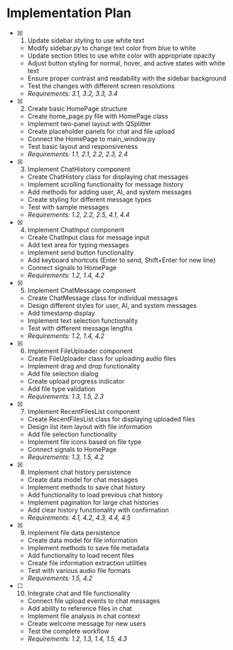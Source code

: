 # Implementation Plan

- [x] 1. Update sidebar styling to use white text


  - Modify sidebar.py to change text color from blue to white
  - Update section titles to use white color with appropriate opacity
  - Adjust button styling for normal, hover, and active states with white text
  - Ensure proper contrast and readability with the sidebar background
  - Test the changes with different screen resolutions
  - _Requirements: 3.1, 3.2, 3.3, 3.4_

- [x] 2. Create basic HomePage structure



  - Create home_page.py file with HomePage class
  - Implement two-panel layout with QSplitter
  - Create placeholder panels for chat and file upload
  - Connect the HomePage to main_window.py
  - Test basic layout and responsiveness
  - _Requirements: 1.1, 2.1, 2.2, 2.3, 2.4_

- [x] 3. Implement ChatHistory component



  - Create ChatHistory class for displaying chat messages
  - Implement scrolling functionality for message history
  - Add methods for adding user, AI, and system messages
  - Create styling for different message types
  - Test with sample messages
  - _Requirements: 1.2, 2.2, 2.5, 4.1, 4.4_

- [x] 4. Implement ChatInput component



  - Create ChatInput class for message input
  - Add text area for typing messages
  - Implement send button functionality
  - Add keyboard shortcuts (Enter to send, Shift+Enter for new line)
  - Connect signals to HomePage
  - _Requirements: 1.2, 1.4, 4.2_

- [x] 5. Implement ChatMessage component


  - Create ChatMessage class for individual messages
  - Design different styles for user, AI, and system messages
  - Add timestamp display
  - Implement text selection functionality
  - Test with different message lengths
  - _Requirements: 1.2, 1.4, 4.2_

- [x] 6. Implement FileUploader component




  - Create FileUploader class for uploading audio files
  - Implement drag and drop functionality
  - Add file selection dialog
  - Create upload progress indicator
  - Add file type validation
  - _Requirements: 1.3, 1.5, 2.3_

- [x] 7. Implement RecentFilesList component

  - Create RecentFilesList class for displaying uploaded files
  - Design list item layout with file information
  - Add file selection functionality
  - Implement file icons based on file type
  - Connect signals to HomePage
  - _Requirements: 1.3, 1.5, 4.2_

- [x] 8. Implement chat history persistence








  - Create data model for chat messages
  - Implement methods to save chat history
  - Add functionality to load previous chat history
  - Implement pagination for large chat histories
  - Add clear history functionality with confirmation
  - _Requirements: 4.1, 4.2, 4.3, 4.4, 4.5_

- [x] 9. Implement file data persistence





  - Create data model for file information
  - Implement methods to save file metadata
  - Add functionality to load recent files
  - Create file information extraction utilities
  - Test with various audio file formats
  - _Requirements: 1.5, 4.2_

- [ ] 10. Integrate chat and file functionality






  - Connect file upload events to chat messages
  - Add ability to reference files in chat
  - Implement file analysis in chat context
  - Create welcome message for new users
  - Test the complete workflow
  - _Requirements: 1.2, 1.3, 1.4, 1.5, 4.3_